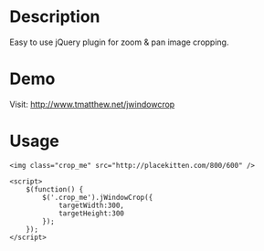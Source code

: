 Description
===========
Easy to use jQuery plugin for zoom & pan image cropping.

Demo
====
Visit: http://www.tmatthew.net/jwindowcrop

Usage
=====
	<img class="crop_me" src="http://placekitten.com/800/600" />

	<script>
		$(function() {
			$('.crop_me').jWindowCrop({
				targetWidth:300,
				targetHeight:300
			});
		});
	</script>